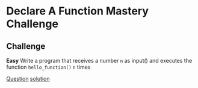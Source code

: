 # Declare A Function Mastery Challenge

## Challenge

**Easy**
Write a program that receives a number `n` as input() and executes the function `hello_function()` `n` times

[Question](q.py) [solution](solution.py)